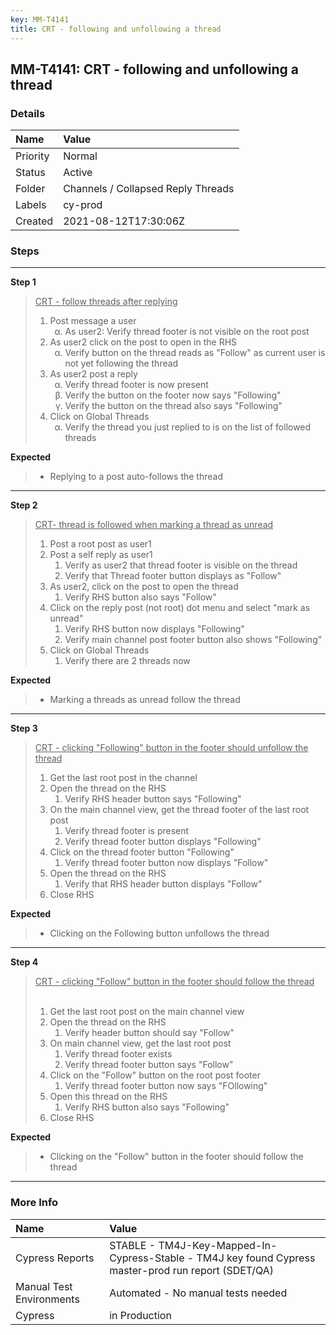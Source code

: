 ```yaml
---
key: MM-T4141
title: CRT - following and unfollowing a thread
---
```


## MM-T4141: CRT - following and unfollowing a thread

### Details

| Name     | Value                              |
| :------- | :--------------------------------- |
| Priority | Normal                             |
| Status   | Active                             |
| Folder   | Channels / Collapsed Reply Threads |
| Labels   | cy-prod                            |
| Created  | 2021-08-12T17:30:06Z               |

### Steps

<hr/>

**Step 1**

> <article><u>CRT - follow threads after replying</u><ol><li>Post message a user<ol style="list-style-type:lower-greek"><li>As user2: Verify thread footer is not visible on the root post</li></ol></li><li>As user2 click on the post to open in the RHS<ol style="list-style-type:lower-greek"><li>Verify button on the thread reads as "Follow" as current user is not yet following the thread</li></ol></li><li>As user2 post a reply<ol style="list-style-type:lower-greek"><li>Verify thread footer is now present</li><li>Verify the button on the footer now says "Following"</li><li>Verify the button on the thread also says "Following" </li></ol></li><li>Click on Global Threads<ol style="list-style-type:lower-greek"><li>Verify the thread you just replied to is on the list of followed threads </li></ol></li></ol></article>

**Expected**

> <article><ul><li>Replying to a post auto-follows the thread</li></ul></article>

<hr/>

**Step 2**

> <article><u>CRT- thread is followed when marking a thread as unread</u><ol><li>Post a root post as user1</li><li>Post a self reply as user1<ol><li>Verify as user2 that thread footer is visible on the thread</li><li>Verify that Thread footer button displays as "Follow" </li></ol></li><li>As user2, click on the post to open the thread<ol><li>Verify RHS button also says "Follow"</li></ol></li><li>Click on the reply post (not root) dot menu and select "mark as unread"<ol><li>Verify RHS button now displays "Following"</li><li>Verify main channel post footer button also shows "Following"</li></ol></li><li>Click on Global Threads<ol><li>Verify there are 2 threads now </li></ol></li></ol></article>

**Expected**

> <article><ul><li>Marking a threads as unread follow the thread</li></ul></article>

<hr/>

**Step 3**

> <article><u>CRT - clicking "Following" button in the footer should unfollow the thread</u><ol><li>Get the last root post in the channel</li><li>Open the thread on the RHS<ol><li>Verify RHS header button says "Following"</li></ol></li><li>On the main channel view, get the thread footer of the last root post<ol><li>Verify thread footer is present</li><li>Verify thread footer button displays "Following"</li></ol></li><li>Click on the thread footer button "Following"<ol><li>Verify thread footer button now displays "Follow"</li></ol></li><li>Open the thread on the RHS<ol><li>Verify that RHS header button displays "Follow" </li></ol></li><li>Close RHS</li></ol></article>

**Expected**

> <article><ul><li>Clicking on the Following button unfollows the thread</li></ul></article>

<hr/>

**Step 4**

> <article><u>CRT - clicking "Follow" button in the footer should follow the thread</u><br /><br /><ol><li>Get the last root post on the main channel view</li><li>Open the thread on the RHS<ol><li>Verify header button should say "Follow"</li></ol></li><li>On main channel view, get the last root post<ol><li>Verify thread footer exists</li><li>Verify thread footer button says "Follow"</li></ol></li><li>Click on the "Follow" button on the root post footer<ol><li>Verify thread footer button now says "FOllowing"</li></ol></li><li>Open this thread on the RHS<ol><li>Verify RHS button also says "Following"</li></ol></li><li>Close RHS</li></ol></article>

**Expected**

> <article><ul><li>Clicking on the "Follow" button in the footer should follow the thread</li></ul></article>

<hr/>

### More Info

| Name                     | Value                                                                                                |
| :----------------------- | :--------------------------------------------------------------------------------------------------- |
| Cypress Reports          | STABLE - TM4J-Key-Mapped-In-Cypress-Stable - TM4J key found Cypress master-prod run report (SDET/QA) |
| Manual Test Environments | Automated - No manual tests needed                                                                   |
| Cypress                  | in Production                                                                                        |
